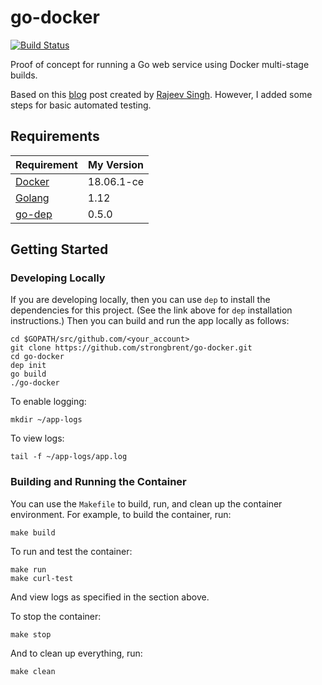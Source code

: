 # go-docker

[![Build Status](https://travis-ci.org/strongbrent/go-docker.svg?branch=master)](https://travis-ci.org/strongbrent/go-docker)

Proof of concept for running a Go web service using Docker multi-stage builds.  

Based on this [blog](https://www.callicoder.com/docker-golang-image-container-example/) post created by [Rajeev Singh](https://github.com/callicoder). However, I added some steps for basic automated testing.

## Requirements
| Requirement | My Version | 
| ----------- | ------- |  
|[Docker](https://docs.docker.com/install/)|18.06.1-ce|
|[Golang](https://github.com/callicoder)|1.12|
|[go-dep](https://github.com/golang/dep)|0.5.0|

## Getting Started

### Developing Locally
If you are developing locally, then you can use `dep` to install the dependencies for this project. (See the link above for `dep` installation instructions.) Then you can build and run the app locally as follows:
```
cd $GOPATH/src/github.com/<your_account>
git clone https://github.com/strongbrent/go-docker.git
cd go-docker
dep init
go build
./go-docker
```

To enable logging:
```
mkdir ~/app-logs
```

To view logs:
```
tail -f ~/app-logs/app.log
```

### Building and Running the Container
You can use the `Makefile` to build, run, and clean up the container environment. For example, to build the container, run:
```
make build
```
To run and test the container:
```
make run
make curl-test
```
And view logs as specified in the section above.

To stop the container:
```
make stop
```

And to clean up everything, run:
```
make clean
```
